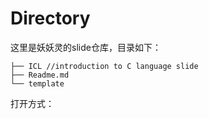 # Directory

这里是妖妖灵的slide仓库，目录如下：

```
├── ICL //introduction to C language slide
├── Readme.md 
└── template  
```



打开方式：
